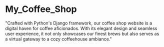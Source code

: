 # My_Coffee_Shop

"Crafted with Python's Django framework, our coffee shop website is a digital haven for coffee aficionados. With its elegant design and seamless user experience, it not only showcases our finest brews but also serves as a virtual gateway to a cozy coffeehouse ambiance."
